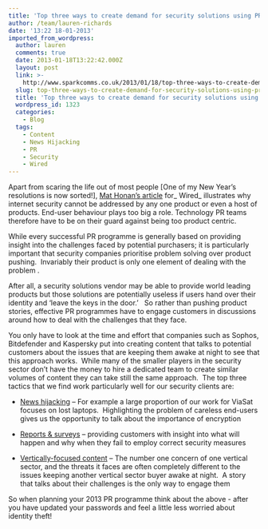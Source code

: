 ```yaml
---
title: 'Top three ways to create demand for security solutions using PR '
author: /team/lauren-richards
date: '13:22 18-01-2013'
imported_from_wordpress:
  author: lauren
  comments: true
  date: 2013-01-18T13:22:42.000Z
  layout: post
  link: >-
    http://www.sparkcomms.co.uk/2013/01/18/top-three-ways-to-create-demand-for-security-solutions-using-pr/
  slug: top-three-ways-to-create-demand-for-security-solutions-using-pr
  title: 'Top three ways to create demand for security solutions using PR '
  wordpress_id: 1323
  categories:
    - Blog
  tags:
    - Content
    - News Hijacking
    - PR
    - Security
    - Wired
---
```


Apart from scaring the life out of most people [One of my New Year’s resolutions is now sorted!], [Mat Honan’s article](http://www.wired.com/gadgetlab/2012/11/ff-mat-honan-password-hacker/all/) for_ Wired_ illustrates why internet security cannot be addressed by any one product or even a host of products. End-user behaviour plays too big a role. Technology PR teams therefore have to be on their guard against being too product centric.

While every successful PR programme is generally based on providing insight into the challenges faced by potential purchasers; it is particularly important that security companies prioritise problem solving over product pushing.  Invariably their product is only one element of dealing with the problem .

After all, a security solutions vendor may be able to provide world leading products but those solutions are potentially useless if users hand over their identity and ‘leave the keys in the door.’   So rather than pushing product stories, effective PR programmes have to engage customers in discussions around how to deal with the challenges that they face.

You only have to look at the time and effort that companies such as Sophos, Bitdefender and Kaspersky put into creating content that talks to potential customers about the issues that are keeping them awake at night to see that this approach works.  While many of the smaller players in the security sector don’t have the money to hire a dedicated team to create similar volumes of content they can take still the same approach.  The top three tactics that we find work particularly well for our security clients are:




  * [News hijacking](http://www.itpro.co.uk/642658/glasgow-city-council-puts-data-at-risk-as-750-computers-go-missing) – For example a large proportion of our work for ViaSat focuses on lost laptops.  Highlighting the problem of careless end-users gives us the opportunity to talk about the importance of encryption


  * [Reports & surveys](http://www.independent.co.uk/news/uk/home-news/six-fines-issued-for-data-breaches-7677935.html%20%20or%20http:/www.bbc.co.uk/news/technology-17843371) – providing customers with insight into what will happen and why when they fail to employ correct security measures


  * [Vertically-focused content](http://www.army-technology.com/features/featurecybersecurity-defending-the-digital-line/) – The number one concern of one vertical sector, and the threats it faces are often completely different to the issues keeping another vertical sector buyer awake at night.  A story that talks about their challenges is the only way to engage them


So when planning your 2013 PR programme think about the above - after you have updated your passwords and feel a little less worried about identity theft!

